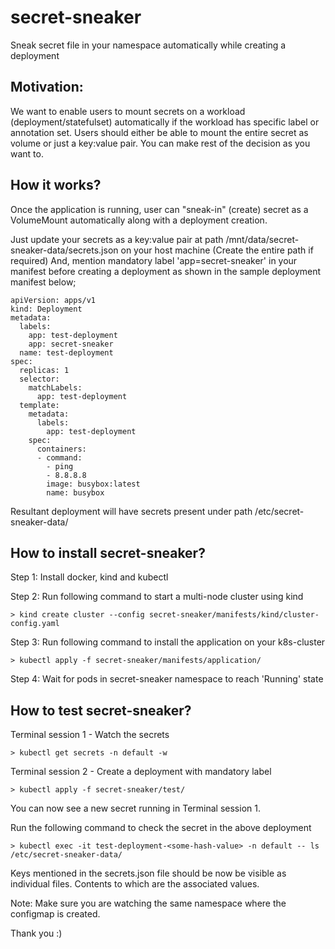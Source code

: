 # secret-sneaker

Sneak secret file in your namespace automatically while creating a deployment

## Motivation:

We want to enable users to mount secrets on a workload (deployment/statefulset) automatically if the workload has specific label or annotation set. Users should either be able to mount the entire secret as volume or just a key:value pair. You can make rest of the decision as you want to.

## How it works?

Once the application is running, user can "sneak-in" (create) secret as a VolumeMount automatically along with a deployment creation.

Just update your secrets as a key:value pair at path /mnt/data/secret-sneaker-data/secrets.json on your host machine (Create the entire path if required)
And, mention mandatory label 'app=secret-sneaker' in your manifest before creating a deployment as shown in the sample deployment manifest below;
``` {.sourceCode .bash}
apiVersion: apps/v1
kind: Deployment
metadata:
  labels:
    app: test-deployment
    app: secret-sneaker
  name: test-deployment
spec:
  replicas: 1
  selector:
    matchLabels:
      app: test-deployment
  template:
    metadata:
      labels:
        app: test-deployment
    spec:
      containers:
      - command:
        - ping
        - 8.8.8.8
        image: busybox:latest
        name: busybox
```
Resultant deployment will have secrets present under path /etc/secret-sneaker-data/

## How to install secret-sneaker?

Step 1: Install docker, kind and kubectl

Step 2: Run following command to start a multi-node cluster using kind

``` {.sourceCode .bash}
> kind create cluster --config secret-sneaker/manifests/kind/cluster-config.yaml
```

Step 3: Run following command to install the application on your k8s-cluster

``` {.sourceCode .bash}
> kubectl apply -f secret-sneaker/manifests/application/
```

Step 4: Wait for pods in secret-sneaker namespace to reach 'Running' state

## How to test secret-sneaker?

Terminal session 1 - Watch the secrets

``` {.sourceCode .bash}
> kubectl get secrets -n default -w
```

Terminal session 2 - Create a deployment with mandatory label

``` {.sourceCode .bash}
> kubectl apply -f secret-sneaker/test/
```
You can now see a new secret running in Terminal session 1. 

Run the following command to check the secret in the above deployment

``` {.sourceCode .bash}
> kubectl exec -it test-deployment-<some-hash-value> -n default -- ls /etc/secret-sneaker-data/
```
Keys mentioned in the secrets.json file should be now be visible as individual files. Contents to which are the associated values.

Note: Make sure you are watching the same namespace where the configmap is created.

Thank you :)

